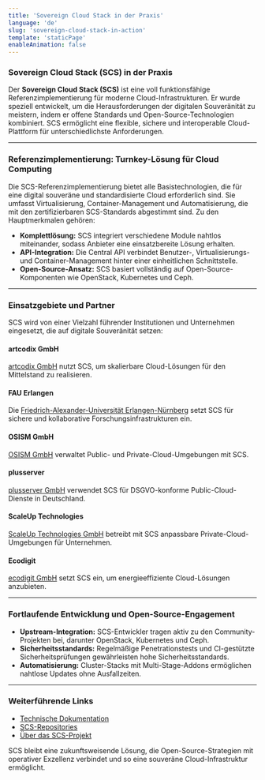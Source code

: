 ```yaml
---
title: 'Sovereign Cloud Stack in der Praxis'
language: 'de'
slug: 'sovereign-cloud-stack-in-action'
template: 'staticPage'
enableAnimation: false
---
```


### **Sovereign Cloud Stack (SCS) in der Praxis**

Der **Sovereign Cloud Stack (SCS)** ist eine voll funktionsfähige Referenzimplementierung für moderne Cloud-Infrastrukturen. Er wurde speziell entwickelt, um die Herausforderungen der digitalen Souveränität zu meistern, indem er offene Standards und Open-Source-Technologien kombiniert. SCS ermöglicht eine flexible, sichere und interoperable Cloud-Plattform für unterschiedlichste Anforderungen.

---

### **Referenzimplementierung: Turnkey-Lösung für Cloud Computing**

Die SCS-Referenzimplementierung bietet alle Basistechnologien, die für eine digital souveräne und standardisierte Cloud erforderlich sind. Sie umfasst Virtualisierung, Container-Management und Automatisierung, die mit den zertifizierbaren SCS-Standards abgestimmt sind. Zu den Hauptmerkmalen gehören:

- **Komplettlösung:** SCS integriert verschiedene Module nahtlos miteinander, sodass Anbieter eine einsatzbereite Lösung erhalten.
- **API-Integration:** Die Central API verbindet Benutzer-, Virtualisierungs- und Container-Management hinter einer einheitlichen Schnittstelle.
- **Open-Source-Ansatz:** SCS basiert vollständig auf Open-Source-Komponenten wie OpenStack, Kubernetes und Ceph.

---

### **Einsatzgebiete und Partner**

SCS wird von einer Vielzahl führender Institutionen und Unternehmen eingesetzt, die auf digitale Souveränität setzen:

#### **artcodix GmbH**

[artcodix GmbH](https://artcodix.de) nutzt SCS, um skalierbare Cloud-Lösungen für den Mittelstand zu realisieren.

#### **FAU Erlangen**

Die [Friedrich-Alexander-Universität Erlangen-Nürnberg](https://www.fau.de) setzt SCS für sichere und kollaborative Forschungsinfrastrukturen ein.

#### **OSISM GmbH**

[OSISM GmbH](https://osism.tech) verwaltet Public- und Private-Cloud-Umgebungen mit SCS.

#### **plusserver**

[plusserver GmbH](https://plusserver.com) verwendet SCS für DSGVO-konforme Public-Cloud-Dienste in Deutschland.

#### **ScaleUp Technologies**

[ScaleUp Technologies GmbH](https://scaleuptech.com) betreibt mit SCS anpassbare Private-Cloud-Umgebungen für Unternehmen.

#### **Ecodigit**

[ecodigit GmbH](https://ecodigit.de) setzt SCS ein, um energieeffiziente Cloud-Lösungen anzubieten.

---

### **Fortlaufende Entwicklung und Open-Source-Engagement**

- **Upstream-Integration:** SCS-Entwickler tragen aktiv zu den Community-Projekten bei, darunter OpenStack, Kubernetes und Ceph.
- **Sicherheitsstandards:** Regelmäßige Penetrationstests und CI-gestützte Sicherheitsprüfungen gewährleisten hohe Sicherheitsstandards.
- **Automatisierung:** Cluster-Stacks mit Multi-Stage-Addons ermöglichen nahtlose Updates ohne Ausfallzeiten.

---

### **Weiterführende Links**

- [Technische Dokumentation](https://docs.scs.community)
- [SCS-Repositories](https://github.com/SovereignCloudStack)
- [Über das SCS-Projekt](https://scs.community/de/about-scs)

SCS bleibt eine zukunftsweisende Lösung, die Open-Source-Strategien mit operativer Exzellenz verbindet und so eine souveräne Cloud-Infrastruktur ermöglicht.
